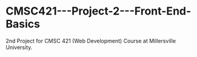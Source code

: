 # CMSC421---Project-2---Front-End-Basics
2nd Project for CMSC 421 (Web Development) Course at Millersville University.
